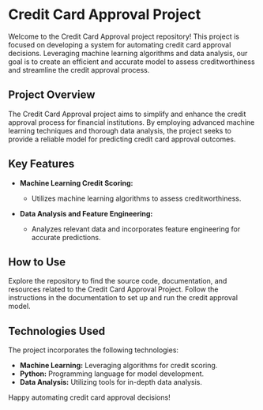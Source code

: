 # Credit Card Approval Project

Welcome to the Credit Card Approval project repository! This project is focused on developing a system for automating credit card approval decisions. Leveraging machine learning algorithms and data analysis, our goal is to create an efficient and accurate model to assess creditworthiness and streamline the credit approval process.

## Project Overview

The Credit Card Approval project aims to simplify and enhance the credit approval process for financial institutions. By employing advanced machine learning techniques and thorough data analysis, the project seeks to provide a reliable model for predicting credit card approval outcomes.

## Key Features

- **Machine Learning Credit Scoring:**
  - Utilizes machine learning algorithms to assess creditworthiness.

- **Data Analysis and Feature Engineering:**
  - Analyzes relevant data and incorporates feature engineering for accurate predictions.

## How to Use

Explore the repository to find the source code, documentation, and resources related to the Credit Card Approval Project. Follow the instructions in the documentation to set up and run the credit approval model.

## Technologies Used

The project incorporates the following technologies:

- **Machine Learning:** Leveraging algorithms for credit scoring.
- **Python:** Programming language for model development.
- **Data Analysis:** Utilizing tools for in-depth data analysis.

Happy automating credit card approval decisions!
